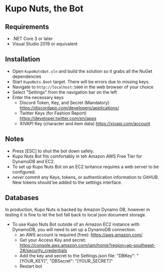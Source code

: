 # Kupo Nuts, the Bot

## Requirements
 * .NET Core 3 or later
 * Visual Studio 2019 or equivalent

## Installation
* Open `KupoNutsBot.sln` and build the solution so it grabs all the NuGet dependencies
* Start `KupoNuts.Boot` target. There will be errors due to missing keys.
* Navigate to `http://localhost:5000` in the web browser of your choice
* Select "Settings" from the navigation bar on the left
* Enter the necessary keys
    - Discord Token, Key, and Secret (Mandatory) https://discordapp.com/developers/applications/
    - Twitter Keys (for Fashion Report) https://developer.twitter.com/en/apps
    - XIVAPI Key (character and item data) https://xivapi.com/account

## Notes
* Press [ESC] to shut the bot down safely.
* Kupo Nuts Bot fits comfortably in teh Amazon AWS Free Tier for DynamoDB and EC2.
* To set up Kupo Nuts Bot on an EC2 isntance requires a web server to be configured.
* _never_ commit any Keys, tokens, or authentication information to GitHUB. New tokens should be added to the settings interface.

## Databases
In production, Kupo Nuts is backed by Amazon Dynamo DB, however in testing it is fine to let the bot fall back to local json document storage.
* To use Kupo Nuts Bot outside of an Amazon EC2 instance with DynamoDB, you will need to set up a DynamoDB connection.
    - an AWS account is required (free): https://aws.amazon.com/
    - Get your Access Key and secret: https://console.aws.amazon.com/iam/home?region=ap-southeast-2#/security_credentials
    - Add the key and secret to the Settings.json file: "DBKey": "[YOUR_KEY]", "DBSecret": "[YOUR_SECRET]"
    - Restart bot
